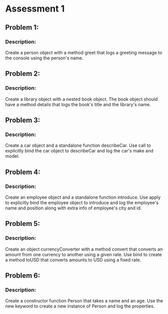 # Assessment 1

## Problem 1:
### Description:
Create a person object with a method greet that logs a greeting message to the console using the person's name.

## Problem 2:
### Description:
Create a library object with a nested book object. The book object should have a method details that logs the book's title and the library's name.

## Problem 3:
### Description:
Create a car object and a standalone function describeCar. Use call to explicitly bind the car object to describeCar and log the car's make and model.

## Problem 4:
### Description:
Create an employee object and a standalone function introduce. Use apply to explicitly bind the employee object to introduce and log the employee's name and position along with extra info of employee's city and id.

## Problem 5:
### Description:
Create an object currencyConverter with a method convert that converts an amount from one currency to another using a given rate. Use bind to create a method toUSD that converts amounts to USD using a fixed rate.

## Problem 6:
### Description:
Create a constructor function Person that takes a name and an age. Use the new keyword to create a new instance of Person and log the properties.